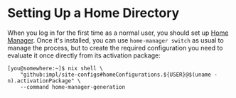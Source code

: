 <!--
SPDX-FileCopyrightText: 2021-2024 Noah Fontes

SPDX-License-Identifier: CC-BY-NC-SA-4.0
-->

# Setting Up a Home Directory

When you log in for the first time as a normal user, you should set up [Home Manager](https://github.com/nix-community/home-manager). Once it's installed, you can use `home-manager switch` as usual to manage the process, but to create the required configuration you need to evaluate it once directly from its activation package:

```
[you@somewhere:~]$ nix shell \
    "github:impl/site-configs#homeConfigurations.${USER}@$(uname -n).activationPackage" \
    --command home-manager-generation
```
